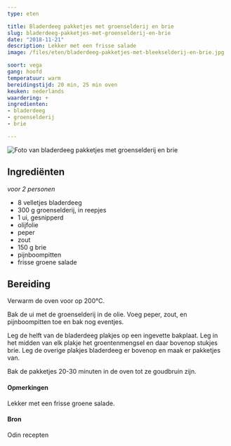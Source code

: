 ```yaml
---
type: eten

title: Bladerdeeg pakketjes met groenselderij en brie
slug: bladerdeeg-pakketjes-met-groenselderij-en-brie
date: "2018-11-21"
description: Lekker met een frisse salade
image: /files/eten/bladerdeeg-pakketjes-met-bleekselderij-en-brie.jpg

soort: vega
gang: hoofd
temperatuur: warm
bereidingstijd: 20 min, 25 min oven
keuken: nederlands
waardering: +
ingredienten:
- bladerdeeg
- groenselderij
- brie

---
```


![Foto van bladerdeeg pakketjes met groenselderij en brie](/files/eten/bladerdeeg-pakketjes-met-bleekselderij-en-brie.jpg)

## Ingrediënten

*voor 2 personen*

* 8 velletjes bladerdeeg
* 300 g groenselderij, in reepjes
* 1 ui, gesnipperd
* olijfolie
* peper
* zout
* 150 g brie
* pijnboompitten
* frisse groene salade

## Bereiding

Verwarm de oven voor op 200°C.

Bak de ui met de groenselderij in de olie.
Voeg peper, zout, en pijnboompitten toe en bak nog eventjes.

Leg de helft van de bladerdeeg plakjes op een ingevette bakplaat. Leg in het midden van elk plakje het groentenmengsel en daar bovenop stukjes brie. Leg de overige plakjes bladerdeeg er bovenop en maak er pakketjes van.

Bak de pakketjes 20-30 minuten in de oven tot ze goudbruin zijn.

#### Opmerkingen

Lekker met een frisse groene salade.

#### Bron

Odin recepten